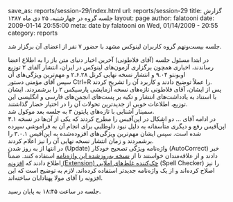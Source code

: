save_as: reports/session-29/index.html
url: reports/session-29
title: گزارش جلسه گروه در چهارشنبه، ۲۵ دی ماه ۱۳۸۷
layout: page
author: falatooni
date: 2009-01-14 20:55:00
meta: date by falatooni on Wed, 01/14/2009 - 20:55
category: reports

جلسه بیست‌و‌نهم گروه کاربران لینوکس مشهد با حضور ۷ نفر از اعضای آن برگزار شد.  


<!--more-->



در ابتدا مسئول جلسه (آقای فلاطونی) آخرین اخبار دنیای متن باز را به اطلاع اعضا
رساندند، اخباری همچون برگزاری آزمون‌های لینوکس در ایران، انتشار آلفای ۲ توزیع
اوبونتو ۹.۰۴ و انتشار نسخه نهایی کرنل ۲.۶.۲۸ و مهم‌ترین ویژگی‌های آن  
سپس آقای مؤمنی دستور Ctrl+R را عملاً توضیح دادند و کاربرد آن را تشریح کردند.  
پس از ایشان، آقای فلاطونی تازه‌های نسخه آزمایشی پارسیکس ۲ را برشمردند. ایشان
با استناد به یادداشت‌های انتشار و تکیه بر پست‌های انجمن‌های فارسی و انگلیسی
این توزیع، اطلاعات خوبی از جدیدترین تحولات آن را در اختیار حضار گذاشتند.  
سمینار آشنایی با تازه‌های پایتون ۳ به جلسه بعد موکول شد.  
در ادامه آقای ... دو اشکال در اپن‌آفیس را مطرح کردند که یکی از آن‌ها در نسخه
۳.۱ اپن‌آفیس رفع و دیگری متأسفانه به دلیل نبود داوطلبی برای انجام آن به
فراموشی سپرده شده است. سپس ایشان مهم‌ترین ویژگی‌های افزوده‌شده به اپن‌آفیس
۳.۰.۱ را برشمردند و زمان انتشار نسخه نهایی آن را نیز اعلام کردند.  
در انتها از به روز شدن (Update) واژه‌نامه ویژگی تصحیح خودکار (AutoCorrect) خبر
دادند و از علاقه‌مندان خواستند تا از [نسخه به‌روز‌شده این
واژه‌نامه](http://www.foss.ir/~falatooni/DocumentList.xml) استفاده کنند. ضمناً
اطلاع دادند که [افزونه (Extension) چک‌کننده غلط‌های
املایی](http://www.foss.ir/~falatooni/dictfa1.0.oxt) (Spell Checker) را نیز
اصلاح کرده‌اند و از یک واژه‌نامه جدید‌تر استفاده کرده‌اند. لازم به توضیح است
که این افزونه را آقای مولا پهنادایان ساخته‌اند.

جلسه در ساعت ۱۸:۴۵ به پایان رسید.
